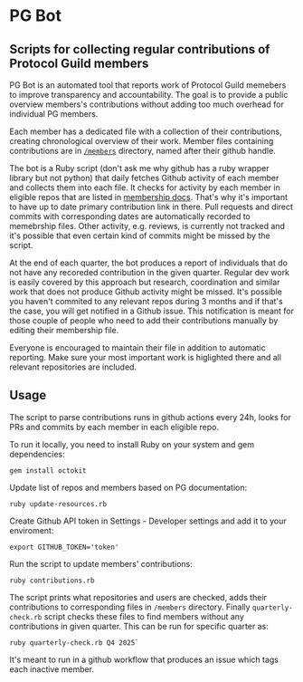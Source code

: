# PG Bot 

## Scripts for collecting regular contributions of Protocol Guild members

PG Bot is an automated tool that reports work of Protocol Guild memebers to improve transparency and accountability. The goal is to provide a public overview members's contributions without adding too much overhead for individual PG members.

Each member has a dedicated file with a collection of their contributions, creating chronological overview of their work. Member files containing contributions are in [`/members`](/members) directory, named after their github handle.

The bot is a Ruby script (don't ask me why github has a ruby wrapper library but not python) that daily fetches Github activity of each member and collects them into each file. It checks for activity by each member in eligible repos that are listed in [membership docs](https://protocol-guild.readthedocs.io/en/latest/01-membership.html). That's why it's important to have up to date primary contribution link in there. Pull requests and direct commits with corresponding dates are automatically recorded to memebrship files. Other activity, e.g. reviews, is currently not tracked and it's possible that even certain kind of commits might be missed by the script. 

At the end of each quarter, the bot produces a report of individuals that do not have any recoreded contribution in the given quarter. Regular dev work is easily covered by this approach but research, coordination and similar work that does not produce Github activity might be missed. It's possible you haven't commited to any relevant repos during 3 months and if that's the case, you will get notified in a Github issue. This notification is meant for those couple of people who need to add their contributions manually by editing their membership file. 

Everyone is encouraged to maintain their file in addition to automatic reporting. Make sure your most important work is higlighted there and all relevant repositories are included.

## Usage

The script to parse contributions runs in github actions every 24h, looks for PRs and commits by each member in each eligible repo. 

To run it locally, you need to install Ruby on your system and gem dependencies: 
```
gem install octokit
```

Update list of repos and members based on PG documentation: 

```
ruby update-resources.rb
```

Create Github API token in Settings - Developer settings and add it to your enviroment: 

```
export GITHUB_TOKEN='token'
```

Run the script to update members' contributions:

```
ruby contributions.rb
```

The script prints what repositories and users are checked, adds their contributions to corresponding files in `/members` directory. Finally `quarterly-check.rb` script checks these files to find members without any contributions in given quarter. This can be run for specific quarter as: 

```
ruby quarterly-check.rb Q4 2025`
```
It's meant to run in a github workflow that produces an issue which tags each inactive member. 
